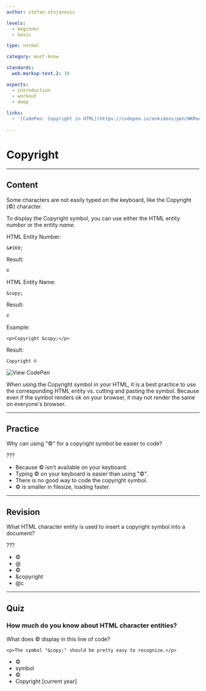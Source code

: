 ```yaml
---
author: stefan.stojanovic

levels:
  - beginner
  - basic

type: normal

category: must-know

standards:
  web.markup-text.2: 10

aspects:
  - introduction
  - workout
  - deep
  
links:
  - '[CodePen: Copyright in HTML](https://codepen.io/enkidevs/pen/WKRooB){code}'
  
---
```

# Copyright
---
## Content

Some characters are not easily typed on the keyboard, like the Copyright (©) character.

To display the Copyright symbol, you can use either the HTML entity *number* or the entity *name*.

HTML Entity Number:
```
&#169;
```
Result:
```
©
```

HTML Entity Name:
```
&copy;
```
Result:
```
©
```

Example:
```
<p>Copyright &copy;</p>
```
Result:
```
Copyright ©
```
![View CodePen](https://codepen.io/enkidevs/pen/WKRooB)


When using the Copyright symbol in your HTML, it is a best practice to use the corresponding HTML entity vs. cutting and pasting the symbol. Because  even if the symbol renders ok on your browser, it may not render the same on everyone's browser.

---
## Practice

Why can using "&copy;" for a copyright symbol be easier to code?

???

* Because © isn't available on your keyboard.
* Typing © on your keyboard is easier than using "&copy;".
* There is no good way to code the copyright symbol.
* &copy; is smaller in filesize, loading faster.

---
## Revision

What HTML character entity is used to insert a copyright symbol into a document?

???

* &copy;
* @
* ©
* &copyright
* @c

---
## Quiz

### How much do you know about HTML character entities?

What does &copy; display in this line of code?

`<p>The symbol "&copy;" should be pretty easy to recognize.</p>`

* ©
* symbol
* &copy;
* Copyright [current year]
